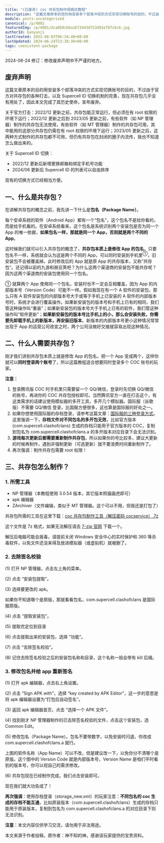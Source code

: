```yaml
---
title: "(已废弃) coc 共存包制作保姆式教程"
description: "这篇文章原本的目的用安装多个部落冲突的方式实现切换账号的目的，不过由于官方对共存包的各种打击，以及 Supercell ID 切换机制的完善，现在共存包几乎没有用处了，因此本文完成了其历史使命，宣布废弃。"
module: posts-uncategorized
canonical: /p/4801
featuredImg: /p/4801/dca8b9cb6a1672443d723d91ef07cbc6.jpg
authorId: banyunji
lastCreated: 2022-08-03T06:34:40+08:00
lastUpdated: 2024-06-24T23:38:36+08:00
tags: coexistent-package
---
```


<PostHistory>
2024-06-24 修订：修改废弃声明中不严谨的地方。
</PostHistory>

## 废弃声明

这篇文章原本的目的用安装多个部落冲突的方式实现切换账号的目的，不过由于官方对共存包的各种打击，以及 Supercell ID 切换机制的完善，现在共存包几乎没有用处了，因此本文完成了其历史使命，宣布废弃。

关于官方打击：2022/12 更新之前，共存包能正常运行，但必须在有 root 权限的环境下运行；2022/12 更新之后到 2023/05 更新之前，有些软件（如 NP 管理器）制作的共存包无法使用，有些软件（如 MT 管理器）制作的共存包可用，其中能用的这部分共存包仍需在有 root 权限的环境下运行；2023/05 更新之后，这两种方式制作的共存包都不可用，但仍有共存包在封闭的圈子内流传，我也不知道怎么做出来的。

关于 Supercell ID 切换：

- 2022/12 更新后新增更换邮箱和绑定手机号功能
- 2024/06 更新后 Supercell ID 的列表可以自由排序

现有的切换方式已经相当方便。

## 一、什么是共存包？

在讲解共存包的概念之前，我先讲一下什么是**包名（Package Name）**。

每个安卓系统的软件（Android App）都有一个“包名”，这个包名不是给你看的，而是给手机看的。在安卓系统看来，这个包名是系统识别两个安装包是否为同一个 App 的唯一依据，**如果包名一样，那就是同一个 App，否则就是两个不同的 App**。

这时候我们就可以引入共存包的概念了，**共存包本质上是修改 App 的包名**，只要包名不一样，系统就会认为这是两个不同的 App，可以同时安装到手机里<sup>①</sup>，旧安装包不会被覆盖掉。此时修改后的 App 就是原 App 的共存版本，又称“共存包”。还记得以前的九游和豌豆荚吧？为什么这两个渠道商的安装包不能共存呢？因为这两个渠道商的安装包使用同一个包名。

① 就算两个 App 使用同一个包名，安装时也不一定会互相覆盖，因为 App 的内部版本号（Version Code）可能不一样。假如我现在有一个 A 软件的安装包，那么只有 A 软件安装包的内部版本号大于或等于手机上已安装的 A 软件的内部版本号时，系统才会进行覆盖操作。如果新安装包的版本号和手机上已有的相同，我们管这种操作叫“重装”；如果新安装包的版本号大于手机上已有的软件，我们管这种操作叫“软件更新”；**如果新安装包的版本号比手机上的小，那么会安装失败，你需要先卸载手机上的新版本，再安装旧版本**。新版本的内部版本号更小这种情况常常出现于 App 的运营公司改变之时，两个公司没做好交接就容易出现这种情况。

## 二、什么人需要共存包？

刚才我们讲到共存包本质上就是修改 App 的包名，把一个 App 变成两个，这样你就可以**同时登录两个账号**了，所以这篇教程适合想要同时登录多个 COC 账号的玩家。

**注意：**

1. 登录腾讯版 COC 时手机里只需要留一个 QQ/微信，登录时先切换 QQ/微信 的账号，再进你的 COC 共存包授权即可。当然腾讯官方一直在打击这个，有这类需求的话建议使用模拟器的多开工具，多开几个模拟器。国际服（谷歌版）不需要 QQ/微信 登录，比国服方便很多，这也算是国际服的好处之一。
2. 如果你想使用国际服的存档登录，请参考这篇文章：[国际服的三种登录方式](/p/3114)。这里强调一下，**存档文件对不同包名的多开包无效**，比如官方版本 (com.supercell.clashofclans) 生成的存档只能用于官方版本的 COC，复制到包名为 com.supercell.clashofclans.a 的多开版本对应目录下会无法识别。
3. **游戏每次更新后都需要重新制作共存包**，所以如果你的号比较多，建议大更新的时候再制作，遇到非强制更新（可选更新）就不要浪费时间重新制作了。
4. 再次强调：制作共存包需要 root 权限！

## 三、共存包怎么制作？

### 1. 所需工具

- NP 管理器（本教程使用 3.0.54 版本，其它版本照猫画虎即可）
- apk 编辑器
- ZArchiver（文件编辑，类似于 MT 管理器。这个可以不用，但我还是打包了）

共存包所需的工具在这里下载：[coc 共存包制作工具（解压密码 cocservice）.7z](https://static.clashpost.com/p/4801/coc共存包制作.7z)

这个文件是 7z 格式，如果无法解压请去 [7-zip 官网](https://7-zip.org/) 下载一个。

解压后电脑可能会报毒，请提前关闭 Windows 安全中心的实时保护和 360 等杀毒软件，以免文件还没来得及放进模拟器（或虚拟机）就被删了。

### 2. 去除签名校验

(1) 打开 NP 管理器，点击左上角的菜单。

<Pic src="/p/4801/fec6ca1fb502ecd55e5e0e22ed4a5874.png" width="751" height="617" alt="点击左上角的“菜单”" />

(2) 点击 “安装包提取”。

<Pic src="/p/4801/cbf78997fca3044e08e1b9a8966f1669.png" width="751" height="795" alt="点击“安装包提取”" />

(3) 选择要更改的 apk。

<Pic src="/p/4801/dca8b9cb6a1672443d723d91ef07cbc6.png" width="751" height="398" alt="选择要更改的 apk" />

如果你不知道哪个是原版，那就看看包名，com.supercell.clashofclans 是国际服原版。

(4) 点击 “提取安装包”。

<Pic src="/p/4801/f30d8e0d6f88486e2ecc3c7e8d126ca3.png" width="735" height="483" alt="点击“提取安装包”" />

(5) 提取完定位到目录

<Pic src="/p/4801/d2b84e1d168ba7006bce0ba76ce3b54c.png" width="570" height="227" alt="点击“提取完后定位到目录" />

(6) 点击提取出来的安装包，选择 “功能”。

<Pic src="/p/4801/76ac4c3bc1aa1ba8f465339ad8ea0870.png" width="735" height="350" alt="点击提取出来的安装包，选择“功能”" />

(7) 点击 “去除签名校验”。

<Pic src="/p/4801/019359d95dde8d00c1cd55ab628f1418.png" width="581" height="567" alt="点击“去除签名校验”" />

(8) 记住去除签名校验之后的安装包名称和目录，这个名称一般会带有 kill 后缀。

<Pic src="/p/4801/3ab1b590d37e518717b7adeef77b6292.png" width="747" height="440" alt="去除签名校验成功" />

### 3. 修改包名并给 app 重新签名

(1) 打开 apk 编辑器，点击右上角设置。

<Pic src="/p/4801/d3092c02145460c1df448e8e4b58f366.png" width="747" height="1005" alt="点击右上角设置" maxWidth="500px" />

(2) 点击 “Sign APK with”，选择 “key created by APK Editor”，这一步的意思是将 apk 编辑器设置为“打包后自动签名”。

<Pic src="/p/4801/1a06f4a9cdbe84caace9eaf41bdb681d.png" width="746" height="1022" alt="选择签名方式" maxWidth="500px" />
<Pic src="/p/4801/a84485442942465e777aff5f33265b02.png" width="568" height="304" alt="更改为自动签名" maxWidth="500px" />

(3) 返回 apk 编辑器首页，点击 “选择一个 APK 文件”。

<Pic src="/p/4801/8656d6c8c0e18fb60eb1b1612ff9f7bb.png" width="749" height="1000" alt="" />

(4) 找到刚才 NP 管理器制作的已去除签名校验的文件，点击这个安装包，选 Common Edit。

<Pic src="/p/4801/33e0763e14cb817ba164afaa8e6e26f5.png" width="752" height="253" alt="选择已去除签名校验的安装包" maxWidth="500px" />
<Pic src="/p/4801/f3934ddcfa3dc5bc1ed1b28b8e402e08.png" width="615" height="215" alt="选 Common Edit" maxWidth="500px" />

(5) 修改包名（Package Name）。包名不要带数字，以免安装时闪退，你改成 com.supercell.clashofclans.a 就行。

<Pic src="/p/4801/dab82759ecdff2854ab1291a5cdc5e56.png" width="757" height="1341" alt="" />

上图的软件名称（App Name）可以不改，但是建议改一下，以免你分不清哪个是原版。这个图中的 Version Code 就是内部版本号，Version Name 是咱们平时看到的版本号，你可以视自己的需求修改。

(6) 共存包现在已经制作完成，我们点击安装即可。

<Pic src="/p/4801/523780f91b42e5da91dec9d707b34d5b.png" width="751" height="1338" alt="安装共存包" />

现在我们就大功告成了！

<Pic src="/p/4801/45dbd8c1e99fec6b71942c1d5103f747.png" width="728" height="817" alt="" />

**再次强调**：使用存档登录（storage_new.xml）的玩家注意：**不同包名的 coc 生成的存档不能互通**，比如原装版本（com.supercell.clashofclans）生成的存档只能用于原装版本，复制到包名为 com.supercell.clashofclans.a 的对应目录下则无法识别。

**注意**：本文内容仅供学习交流，请勿用于非法用途。

<PostCopyright>
本文来源于作者投稿，原作者：神不知的神，感谢该玩家提供的宝贵资料。
</PostCopyright>